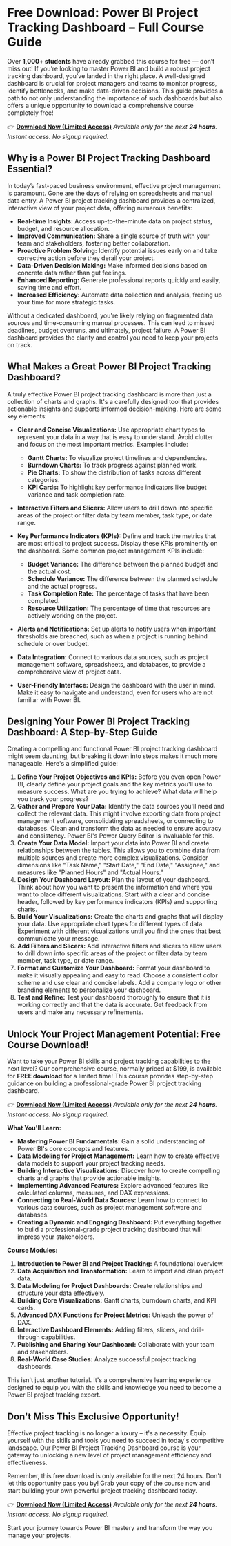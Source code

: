 # Free Download: Power BI Project Tracking Dashboard – Full Course Guide

Over **1,000+ students** have already grabbed this course for free — don’t miss out!
If you’re looking to master Power BI and build a robust project tracking dashboard, you’ve landed in the right place. A well-designed dashboard is crucial for project managers and teams to monitor progress, identify bottlenecks, and make data-driven decisions. This guide provides a path to not only understanding the importance of such dashboards but also offers a unique opportunity to download a comprehensive course completely free!

👉 [**Download Now (Limited Access)**](https://udemywork.com/power-bi-project-tracking-dashboard)
_Available only for the next **24 hours**. Instant access. No signup required._

## Why is a Power BI Project Tracking Dashboard Essential?

In today’s fast-paced business environment, effective project management is paramount. Gone are the days of relying on spreadsheets and manual data entry. A Power BI project tracking dashboard provides a centralized, interactive view of your project data, offering numerous benefits:

*   **Real-time Insights:** Access up-to-the-minute data on project status, budget, and resource allocation.
*   **Improved Communication:** Share a single source of truth with your team and stakeholders, fostering better collaboration.
*   **Proactive Problem Solving:** Identify potential issues early on and take corrective action before they derail your project.
*   **Data-Driven Decision Making:** Make informed decisions based on concrete data rather than gut feelings.
*   **Enhanced Reporting:** Generate professional reports quickly and easily, saving time and effort.
*   **Increased Efficiency:** Automate data collection and analysis, freeing up your time for more strategic tasks.

Without a dedicated dashboard, you're likely relying on fragmented data sources and time-consuming manual processes. This can lead to missed deadlines, budget overruns, and ultimately, project failure. A Power BI dashboard provides the clarity and control you need to keep your projects on track.

## What Makes a Great Power BI Project Tracking Dashboard?

A truly effective Power BI project tracking dashboard is more than just a collection of charts and graphs. It's a carefully designed tool that provides actionable insights and supports informed decision-making. Here are some key elements:

*   **Clear and Concise Visualizations:** Use appropriate chart types to represent your data in a way that is easy to understand. Avoid clutter and focus on the most important metrics. Examples include:
    *   **Gantt Charts:** To visualize project timelines and dependencies.
    *   **Burndown Charts:** To track progress against planned work.
    *   **Pie Charts:** To show the distribution of tasks across different categories.
    *   **KPI Cards:** To highlight key performance indicators like budget variance and task completion rate.

*   **Interactive Filters and Slicers:** Allow users to drill down into specific areas of the project or filter data by team member, task type, or date range.
*   **Key Performance Indicators (KPIs):** Define and track the metrics that are most critical to project success. Display these KPIs prominently on the dashboard. Some common project management KPIs include:
    *   **Budget Variance:** The difference between the planned budget and the actual cost.
    *   **Schedule Variance:** The difference between the planned schedule and the actual progress.
    *   **Task Completion Rate:** The percentage of tasks that have been completed.
    *   **Resource Utilization:** The percentage of time that resources are actively working on the project.
*   **Alerts and Notifications:** Set up alerts to notify users when important thresholds are breached, such as when a project is running behind schedule or over budget.
*   **Data Integration:** Connect to various data sources, such as project management software, spreadsheets, and databases, to provide a comprehensive view of project data.
*   **User-Friendly Interface:** Design the dashboard with the user in mind. Make it easy to navigate and understand, even for users who are not familiar with Power BI.

## Designing Your Power BI Project Tracking Dashboard: A Step-by-Step Guide

Creating a compelling and functional Power BI project tracking dashboard might seem daunting, but breaking it down into steps makes it much more manageable. Here's a simplified guide:

1.  **Define Your Project Objectives and KPIs:** Before you even open Power BI, clearly define your project goals and the key metrics you'll use to measure success. What are you trying to achieve? What data will help you track your progress?
2.  **Gather and Prepare Your Data:** Identify the data sources you'll need and collect the relevant data. This might involve exporting data from project management software, consolidating spreadsheets, or connecting to databases. Clean and transform the data as needed to ensure accuracy and consistency. Power BI's Power Query Editor is invaluable for this.
3.  **Create Your Data Model:** Import your data into Power BI and create relationships between the tables. This allows you to combine data from multiple sources and create more complex visualizations. Consider dimensions like "Task Name," "Start Date," "End Date," "Assignee," and measures like "Planned Hours" and "Actual Hours."
4.  **Design Your Dashboard Layout:** Plan the layout of your dashboard. Think about how you want to present the information and where you want to place different visualizations. Start with a clear and concise header, followed by key performance indicators (KPIs) and supporting charts.
5.  **Build Your Visualizations:** Create the charts and graphs that will display your data. Use appropriate chart types for different types of data. Experiment with different visualizations until you find the ones that best communicate your message.
6.  **Add Filters and Slicers:** Add interactive filters and slicers to allow users to drill down into specific areas of the project or filter data by team member, task type, or date range.
7.  **Format and Customize Your Dashboard:** Format your dashboard to make it visually appealing and easy to read. Choose a consistent color scheme and use clear and concise labels. Add a company logo or other branding elements to personalize your dashboard.
8.  **Test and Refine:** Test your dashboard thoroughly to ensure that it is working correctly and that the data is accurate. Get feedback from users and make any necessary refinements.

## Unlock Your Project Management Potential: Free Course Download!

Want to take your Power BI skills and project tracking capabilities to the next level? Our comprehensive course, normally priced at $199, is available for **FREE download** for a limited time! This course provides step-by-step guidance on building a professional-grade Power BI project tracking dashboard.

👉 [**Download Now (Limited Access)**](https://udemywork.com/power-bi-project-tracking-dashboard)
_Available only for the next **24 hours**. Instant access. No signup required._

**What You'll Learn:**

*   **Mastering Power BI Fundamentals:** Gain a solid understanding of Power BI's core concepts and features.
*   **Data Modeling for Project Management:** Learn how to create effective data models to support your project tracking needs.
*   **Building Interactive Visualizations:** Discover how to create compelling charts and graphs that provide actionable insights.
*   **Implementing Advanced Features:** Explore advanced features like calculated columns, measures, and DAX expressions.
*   **Connecting to Real-World Data Sources:** Learn how to connect to various data sources, such as project management software and databases.
*   **Creating a Dynamic and Engaging Dashboard:** Put everything together to build a professional-grade project tracking dashboard that will impress your stakeholders.

**Course Modules:**

1.  **Introduction to Power BI and Project Tracking:** A foundational overview.
2.  **Data Acquisition and Transformation:** Learn to import and clean project data.
3.  **Data Modeling for Project Dashboards:** Create relationships and structure your data effectively.
4.  **Building Core Visualizations:** Gantt charts, burndown charts, and KPI cards.
5.  **Advanced DAX Functions for Project Metrics:** Unleash the power of DAX.
6.  **Interactive Dashboard Elements:** Adding filters, slicers, and drill-through capabilities.
7.  **Publishing and Sharing Your Dashboard:** Collaborate with your team and stakeholders.
8.  **Real-World Case Studies:** Analyze successful project tracking dashboards.

This isn't just another tutorial. It's a comprehensive learning experience designed to equip you with the skills and knowledge you need to become a Power BI project tracking expert.

## Don't Miss This Exclusive Opportunity!

Effective project tracking is no longer a luxury – it's a necessity. Equip yourself with the skills and tools you need to succeed in today's competitive landscape. Our Power BI Project Tracking Dashboard course is your gateway to unlocking a new level of project management efficiency and effectiveness.

Remember, this free download is only available for the next 24 hours. Don't let this opportunity pass you by! Grab your copy of the course now and start building your own powerful project tracking dashboard today.

👉 [**Download Now (Limited Access)**](https://udemywork.com/power-bi-project-tracking-dashboard)
_Available only for the next **24 hours**. Instant access. No signup required._

Start your journey towards Power BI mastery and transform the way you manage your projects.
